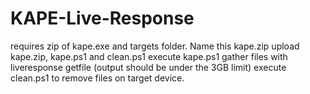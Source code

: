 # KAPE-Live-Response
requires zip of kape.exe and targets folder. Name this kape.zip
upload kape.zip, kape.ps1 and clean.ps1
execute kape.ps1
gather files with liveresponse getfile (output should be under the 3GB limit)
execute clean.ps1 to remove files on target device.
